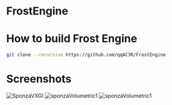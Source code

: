 # FrostEngine

# How to build Frost Engine
```sh
git clone --recursive https://github.com/qqAC3R/FrostEngine
```

# Screenshots
![SponzaVXGI](https://github.com/qqAC3R/FrostEngine/Showcase/SponzaVXGI.png)
![sponzaVolumetric1](https://github.com/qqAC3R/FrostEngine/Showcase/SponzaVolumetric1.png)
![sponzaVolumetric1](https://github.com/qqAC3R/FrostEngine/Showcase/SponzaVolumetric2.png)